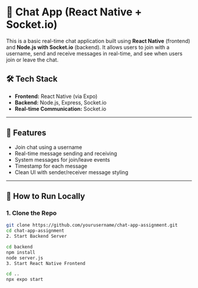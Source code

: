 # 📱 Chat App (React Native + Socket.io)

This is a basic real-time chat application built using **React Native** (frontend) and **Node.js with Socket.io** (backend). It allows users to join with a username, send and receive messages in real-time, 
and see when users join or leave the chat.


## 🛠 Tech Stack

- **Frontend:** React Native (via Expo)
- **Backend:** Node.js, Express, Socket.io
- **Real-time Communication:** Socket.io

---

## 📱 Features

- Join chat using a username
- Real-time message sending and receiving
- System messages for join/leave events
- Timestamp for each message
- Clean UI with sender/receiver message styling

---

## 🚀 How to Run Locally

### 1. Clone the Repo

```bash
git clone https://github.com/yourusername/chat-app-assignment.git
cd chat-app-assignment
2. Start Backend Server

cd backend
npm install
node server.js
3. Start React Native Frontend

cd ..
npx expo start
